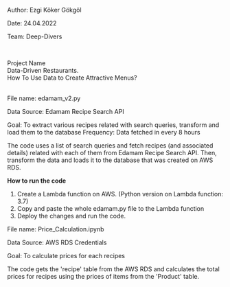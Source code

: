 <p>Author: Ezgi Köker Gökgöl</p>
<p>Date: 24.04.2022</p>
<p>Team: Deep-Divers</p>
<br><p>Project Name<br>Data-Driven Restaurants.<br>How To Use Data to Create Attractive Menus?
<br><br>
<p>File name: edamam_v2.py</p>
<p>Data Source: Edamam Recipe Search API</p>
<p>Goal: To extract various recipes related with search queries, transform and load them to the database
Frequency: Data fetched in every 8 hours

The code uses a list of search queries and fetch recipes (and associated details) related with each of
them from Edamam Recipe Search API. Then, transform the data and loads it to the database that was 
created on AWS RDS.  </p>


<p><b>How to run the code</b><p/>
<ol>
<li>Create a Lambda function on AWS. (Python version on Lambda function: 3.7)</li>
<li>Copy and paste the whole edamam.py file to the Lambda function</li>
<li>Deploy the changes and run the code.</li>
</ol>

<p>File name: Price_Calculation.ipynb</p>
<p>Data Source: AWS RDS Credentials</p>
<p>Goal: To calculate prices for each recipes

The code gets the 'recipe' table from the AWS RDS and calculates the total prices for recipes using the prices of items from the 'Product' table. </p>


